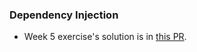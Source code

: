 ### Dependency Injection

- Week 5 exercise's solution is in [this PR](https://github.com/havinhdat/GrabGoTrainingWeek5Assignment/pull/3).
